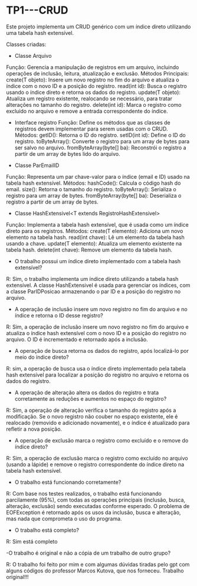 # TP1---CRUD

Este projeto implementa um CRUD genérico com um índice direto utilizando uma tabela hash extensível.

Classes criadas: 

- Classe Arquivo <T extends registro>

Função: Gerencia a manipulação de registros em um arquivo, incluindo operações de inclusão, leitura, atualização e exclusão.
Métodos Principais:
create(T objeto): Insere um novo registro no fim do arquivo e atualiza o índice com o novo ID e a posição do registro.
read(int id): Busca o registro usando o índice direto e retorna os dados do registro.
update(T objeto): Atualiza um registro existente, realocando se necessário, para tratar alterações no tamanho do registro.
delete(int id): Marca o registro como excluído no arquivo e remove a entrada correspondente do índice.

- Interface registro
Função: Define os métodos que as classes de registros devem implementar para serem usadas com o CRUD.
Métodos:
getID(): Retorna o ID do registro.
setID(int id): Define o ID do registro.
toByteArray(): Converte o registro para um array de bytes para ser salvo no arquivo.
fromByteArray(byte[] ba): Reconstrói o registro a partir de um array de bytes lido do arquivo.

- Classe ParEmailID

Função: Representa um par chave-valor para o índice (email e ID) usado na tabela hash extensível.
Métodos:
hashCode(): Calcula o código hash do email.
size(): Retorna o tamanho do registro.
toByteArray(): Serializa o registro para um array de bytes.
fromByteArray(byte[] ba): Deserializa o registro a partir de um array de bytes.
 
- Classe HashExtensivel<T extends RegistroHashExtensivel<T>>

Função: Implementa a tabela hash extensível, que é usada como um índice direto para os registros.
Métodos:
create(T elemento): Adiciona um novo elemento na tabela hash.
read(int chave): Lê um elemento da tabela hash usando a chave.
update(T elemento): Atualiza um elemento existente na tabela hash.
delete(int chave): Remove um elemento da tabela hash.


- O trabalho possui um índice direto implementado com a tabela hash extensível?


R: Sim, o trabalho implementa um índice direto utilizando a tabela hash extensível. A classe HashExtensivel é usada para gerenciar os índices, com a classe ParIDPosicao armazenando o par ID e a posição do registro no arquivo.

- A operação de inclusão insere um novo registro no fim do arquivo e no índice e retorna o ID desse registro?


R: Sim, a operação de inclusão insere um novo registro no fim do arquivo e atualiza o índice hash extensível com o novo ID e a posição do registro no arquivo. O ID é incrementado e retornado após a inclusão.

- A operação de busca retorna os dados do registro, após localizá-lo por meio do índice direto?

R: sim, a operação de busca usa o índice direto implementado pela tabela hash extensível para localizar a posição do registro no arquivo e retorna os dados do registro.

- A operação de alteração altera os dados do registro e trata corretamente as reduções e aumentos no espaço do registro? 

R: Sim, a operação de alteração verifica o tamanho do registro após a modificação. Se o novo registro não couber no espaço existente, ele é realocado (removido e adicionado novamente), e o índice é atualizado para refletir a nova posição.

- A operação de exclusão marca o registro como excluído e o remove do índice direto?

R: Sim, a operação de exclusão marca o registro como excluído no arquivo (usando a lápide) e remove o registro correspondente do índice direto na tabela hash extensível.

- O trabalho está funcionando corretamente? 

R: Com base nos testes realizados, o trabalho está funcionando parcilamente (95%), com todas as operações principais (inclusão, busca, alteração, exclusão) sendo executadas conforme esperado. O problema de EOFException é retornado após os usos da inclusão, busca e alteração, mas nada que comprometa o uso do programa.

- O trabalho está completo? 

R: Sim está completo

-O trabalho é original e não a cópia de um trabalho de outro grupo? 

R: O trabalho foi feito por mim e com algumas dúvidas tiradas pelo gpt com alguns códigos do professor Marcos Kutova, que nos forneceu. Trabalho original!!!
